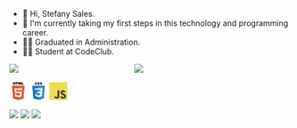 - 👋 Hi, Stefany Sales.
- 👀 I'm currently taking my first steps in this technology and programming career.
- 👩‍🎓 Graduated in Administration.
- 👩‍💻 Student at CodeClub.

<img align='right' src="https://pa1.narvii.com/6858/3d8d5712b4e31d70ee9ce9c30cdb06146a6db2fb_hq.gif" width="280">


<a href="https://github.com/VanessaSwerts">
  <img height="180em" src="https://github-readme-stats.vercel.app/api?username=SalesStefany&theme=dracula&show_icons=true" />
</a>

 <code><img height="32" src="https://raw.githubusercontent.com/github/explore/80688e429a7d4ef2fca1e82350fe8e3517d3494d/topics/html/html.png" alt="HTML5"/></code>
 <code><img height="32" src="https://raw.githubusercontent.com/github/explore/80688e429a7d4ef2fca1e82350fe8e3517d3494d/topics/css/css.png" alt="CSS"/></code>
 <code><img height="32" src="https://raw.githubusercontent.com/github/explore/80688e429a7d4ef2fca1e82350fe8e3517d3494d/topics/javascript/javascript.png" alt="Javascript"/></code>
 
 
 <p align="left">

  <a href="https://www.linkedin.com/in/stefany-sales-38358b1b8/" alt="Linkedin">
  <img src="https://img.shields.io/badge/-Linkedin-0e76a8?style=flat-square&logo=Linkedin&logoColor=white&link=https://www.linkedin.com/in/stefany-sales-38358b1b8/" /></a>

  <a href="https://www.facebook.com/stefany.sales.35" alt="Facebook">
  <img src="https://img.shields.io/badge/-Facebook-3b5998?style=flat-square&labelColor=3b5998&logo=facebook&logoColor=white&link=https://www.facebook.com/stefany.sales.35"/></a>

  <a href="https://www.instagram.com/sales_stefany08/" alt="Instagram">
  <img src="https://img.shields.io/badge/-Instagram-DF0174?style=flat-square&labelColor=DF0174&logo=instagram&logoColor=white&link=https://www.instagram.com/sales_stefany08/"/></a>
</p>  

